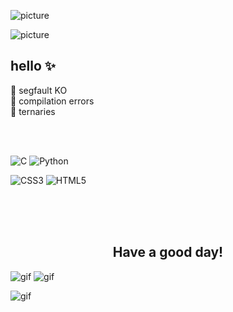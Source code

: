 ![picture](https://raw.githubusercontent.com/BrunnerLivio/brunnerlivio/master/images/welcome.png)

![picture](https://pbs.twimg.com/media/EvuvkskUcAEMvEf?format=jpg&name=large)

## hello :sparkles:

🌟 segfault KO  
🤝 compilation errors  
🚀 ternaries  

<br>

</br>

![C](https://img.shields.io/badge/c-%2300599C.svg?style=for-the-badge&logo=c&logoColor=white)
![Python](https://img.shields.io/badge/python-3670A0?style=for-the-badge&logo=python&logoColor=ffdd54)

![CSS3](https://img.shields.io/badge/css3-%231572B6.svg?style=for-the-badge&logo=css3&logoColor=white)
![HTML5](https://img.shields.io/badge/html5-%23E34F26.svg?style=for-the-badge&logo=html5&logoColor=white)

<br>







</br>
  


</br>

<h2 align="center">Have a good day!</h2>

![gif](https://media.tenor.com/h1MIK-LBa94AAAAi/ribbon-heart.gif) ![gif](https://media.tenor.com/h1MIK-LBa94AAAAi/ribbon-heart.gif)

![gif](https://raw.githubusercontent.com/fnky/fnky/fnky/img/smile.gif) 
